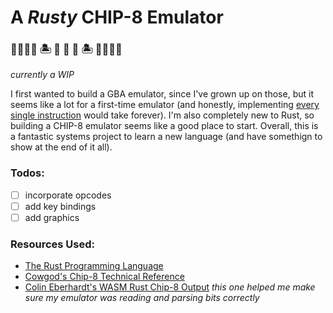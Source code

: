 # A *Rusty* CHIP-8 Emulator

### 🌊🌊🌊🌊 🏝️ 🦀 🦀 🦀 🏝️ 🌊🌊🌊🌊

*currently a WIP*

I first wanted to build a GBA emulator, since I've grown up on those, but it seems like a lot for a first-time emulator (and honestly, implementing [every single instruction](https://meganesulli.com/generate-gb-opcodes/) would take forever). I'm also completely new to Rust, so building a CHIP-8 emulator seems like a good place to start. Overall, this is a fantastic systems project to learn a new language (and have somethign to show at the end of it all).

### Todos:
- [ ] incorporate opcodes
- [ ] add key bindings
- [ ] add graphics

### Resources Used:
- [The Rust Programming Language](https://doc.rust-lang.org/book/)
- [Cowgod's Chip-8 Technical Reference](http://devernay.free.fr/hacks/chip8/C8TECH10.HTM#1.0)
- [Colin Eberhardt's WASM Rust Chip-8 Output](https://colineberhardt.github.io/wasm-rust-chip8/web/) 
    *this one helped me make sure my emulator was reading and parsing bits correctly*